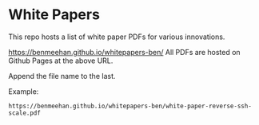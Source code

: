 # White Papers

This repo hosts a list of white paper PDFs for various innovations.

https://benmeehan.github.io/whitepapers-ben/
All PDFs are hosted on Github Pages at the above URL. 


Append the file name to the last.

Example:
```
https://benmeehan.github.io/whitepapers-ben/white-paper-reverse-ssh-scale.pdf
```
